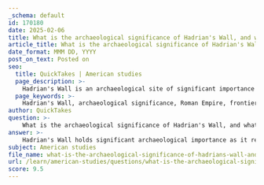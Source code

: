 ```yaml
---
_schema: default
id: 170180
date: 2025-02-06
title: What is the archaeological significance of Hadrian's Wall, and what efforts have been made for its preservation?
article_title: What is the archaeological significance of Hadrian's Wall, and what efforts have been made for its preservation?
date_format: MMM DD, YYYY
post_on_text: Posted on
seo:
  title: QuickTakes | American studies
  page_description: >-
    Hadrian's Wall is an archaeological site of significant importance that represents the Roman Empire's frontier in northern England. Constructed in the early second century AD, it highlights Roman engineering and military strategy. Preservation efforts include conservation projects, UNESCO designation, and community engagement.
  page_keywords: >-
    Hadrian's Wall, archaeological significance, Roman Empire, frontier, UNESCO World Heritage, preservation efforts, conservation projects, military history, geophysics, historical marker, Caledonians, Roman engineering, Vallum Preservation Scheme, community involvement, public engagement
author: QuickTakes
question: >-
    What is the archaeological significance of Hadrian's Wall, and what efforts have been made for its preservation?
answer: >-
    Hadrian's Wall holds significant archaeological importance as it represents the most visible and well-known frontier of the Roman Empire. Stretching approximately 73 miles across northern England, it was constructed in the early second century AD to protect Roman territories from the tribes to the north, particularly the Caledonians. The Wall not only showcases Roman engineering prowess but also serves as a historical marker of the Roman Empire's reach and its military ambitions.\n\nThe archaeological significance of Hadrian's Wall is underscored by the extensive body of material that has been uncovered through various research methods, including surveys, geophysics, and excavations. These efforts have revealed insights into the daily lives of the Roman soldiers stationed there, the fortifications, and the broader context of Roman-British relations during that period. The Wall's designation as a UNESCO World Heritage Site in 1987 further emphasizes its cultural and historical value, recognizing it as a symbol of the power of the Roman Empire.\n\nIn terms of preservation efforts, several initiatives have been undertaken to maintain and protect Hadrian's Wall. These include:\n\n1. **Conservation Projects**: Ongoing efforts to repair and stabilize sections of the Wall to prevent deterioration and ensure its structural integrity.\n   \n2. **UNESCO World Heritage Designation**: This designation has led to increased awareness and funding for preservation activities, ensuring that the Wall and its associated archaeological remains are protected under international guidelines.\n\n3. **Hadrian's Wall and Vallum Preservation Scheme**: Established in 1931 and confirmed in 1943, this scheme has significantly increased the proportion of the Wall's remains that are legally protected, ensuring that they are preserved for future generations.\n\n4. **Community and Academic Involvement**: Local communities, historians, and archaeologists have been actively involved in preservation efforts, including excavations and educational programs to raise awareness about the Wall's significance.\n\n5. **Public Engagement**: Museums and visitor centers, such as the Segedunum Roman Fort and Museum at Wallsend, provide educational resources and promote the historical context of Hadrian's Wall, fostering public interest and support for its preservation.\n\nOverall, the combination of archaeological research, legal protections, and community involvement has played a crucial role in safeguarding Hadrian's Wall as a vital piece of world heritage.
subject: American studies
file_name: what-is-the-archaeological-significance-of-hadrians-wall-and-what-efforts-have-been-made-for-its-preservation.md
url: /learn/american-studies/questions/what-is-the-archaeological-significance-of-hadrians-wall-and-what-efforts-have-been-made-for-its-preservation
score: 9.5
---
```


&nbsp;
